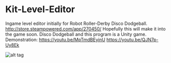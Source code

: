 # Kit-Level-Editor
Ingame level editor initially for Robot Roller-Derby Disco Dodgeball. http://store.steampowered.com/app/270450/ Hopefully this will make it into the game soon. Disco Dodgeball and this program is a Unity game. Demonstration: https://youtu.be/MpTmdBEyinU https://youtu.be/QJN7p-Uy8Ek

![alt tag](https://28dhqg.bn1302.livefilestore.com/y4mcEQxAUBSCpeV-TGnfjx3Ty0FmC7HZ7a4lAn8WwuwY0w3NQvI4VEUENE3kr44Jx6k89r25NIDhwg_Xb3JIuOoqy26JaqyH6MyTtqahW1vSnH1StrsLtY4iGgMJoAhRxEd4mdWiL9PLGrJkkcWIYRM0patLFgfKMOMeKHKMz0M149zpuBleq6Fflx0lZuwVDeDuTpk1qdbAFqUHUXEyhz-FKWqMT6wP5Ja5OrMJ9cIXDU/2017-04-15.png)
